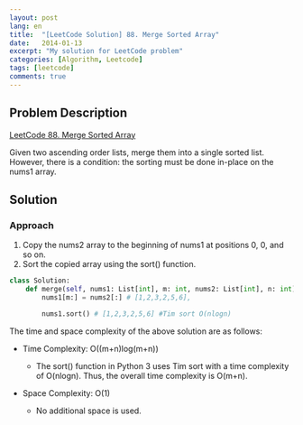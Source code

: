 ```yaml
---
layout: post
lang: en
title:  "[LeetCode Solution] 88. Merge Sorted Array"
date:   2014-01-13
excerpt: "My solution for LeetCode problem"
categories: [Algorithm, Leetcode]
tags: [leetcode]
comments: true
---
```


## Problem Description
[LeetCode 88. Merge Sorted Array](https://leetcode.com/problems/merge-sorted-array/description/?envType=study-plan-v2&envId=top-interview-150)

Given two ascending order lists, merge them into a single sorted list. However, there is a condition: the sorting must be done in-place on the nums1 array.

## Solution
### Approach
1) Copy the nums2 array to the beginning of nums1 at positions 0, 0, and so on.
2) Sort the copied array using the sort() function.

```python
class Solution:
    def merge(self, nums1: List[int], m: int, nums2: List[int], n: int) -> None:
        nums1[m:] = nums2[:] # [1,2,3,2,5,6],

        nums1.sort() # [1,2,3,2,5,6] #Tim sort O(nlogn)
```

The time and space complexity of the above solution are as follows:

* Time Complexity: O((m+n)log(m+n))
  - The sort() function in Python 3 uses Tim sort with a time complexity of O(nlogn). Thus, the overall time complexity is O(m+n).

* Space Complexity: O(1)
  - No additional space is used.
